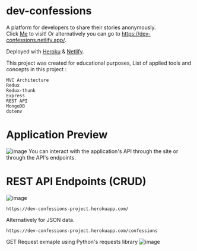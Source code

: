 # dev-confessions
A platform for developers to share their stories anonymously.
<br>Click [Me](https://dev-confessions.netlify.app/) to visit!
Or alternatively you can go to https://dev-confessions.netlify.app/.

Deployed with [Heroku](https://www.heroku.com) & [Netlify](https://www.netlify.com/).

This project was created for educational purposes,
List of applied tools and concepts in this project :
```
MVC Architecture
Redux
Redux-thunk
Express
REST API
MongoDB
dotenv
```
# Application Preview
![image](https://user-images.githubusercontent.com/79512554/128345222-65a2af96-fd45-4ccd-907d-4386440bccea.png)
You can interact with the application's API through the site or through the API's endpoints.

# REST API Endpoints (CRUD)

![image](https://user-images.githubusercontent.com/79512554/128344534-5cc6405c-bd0b-4207-841e-850e8d6b38b0.png)

```
https://dev-confessions-project.herokuapp.com/
```
Alternatively for JSON data.
```
https://dev-confessions-project.herokuapp.com/confessions
```
GET Request exmaple using Python's requests library
![image](https://user-images.githubusercontent.com/79512554/128344905-84d480ca-0b39-4a72-87cb-a461e1d0112e.png)


